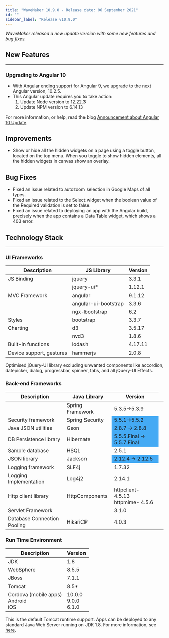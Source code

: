 ```yaml
---
title: "WaveMaker 10.9.0 - Release date: 06 September 2021"
id: ""
sidebar_label: "Release v10.9.0"
---
```

*WaveMaker released a new update version with some new features and bug fixes.*

## New Features

---

### Upgrading to Angular 10

- With Angular ending support for Angular 9, we upgrade to the next Angular version, 10.2.5.
- This Angular update requires you to take action: 
    1. Update Node version to 12.22.3
    2. Update NPM version to 6.14.13

For more information, or help, read the blog [Announcement about Angular 10 Update](/learn/blog/2021/09/01/angular-10-update).

## Improvements

- Show or hide all the hidden widgets on a page using a toggle button, located on the top menu. When you toggle to show hidden elements, all the hidden widgets in canvas show an overlay.

## Bug Fixes

- Fixed an issue related to autozoom selection in Google Maps of all types.
- Fixed an issue related to the Select widget when the boolean value of the Required validation is set to false. 
- Fixed an issue related to deploying an app with the Angular build, precisely when the app contains a Data Table widget, which shows a 403 error.

## Technology Stack

---

### UI Frameworks

| Description | JS Library | Version |
| --- | --- | --- |
| JS Binding | jquery | 3.3.1 |
|  | jquery-ui* | 1.12.1 |
| MVC Framework | angular | 9.1.12 |
|  | angular-ui-bootstrap | 3.3.6 |
|  | ngx-bootstrap | 6.2 |
| Styles | bootstrap | 3.3.7 |
| Charting | d3 | 3.5.17 |
|  | nvd3 | 1.8.6 |
| Built-in functions | lodash | 4.17.11 |
| Device support, gestures | hammerjs | 2.0.8 |

Optimised jQuery-UI library excluding unwanted components like accordion, datepicker, dialog, progressbar, spinner, tabs, and all jQuery-UI Effects.

### Back-end Frameworks

| Description | Java Library | Version |
| --- | --- | --- |
|  | Spring Framework  | 5.3.5->5.3.9|
| Security framework | Spring Security  <td bgcolor="#44aaf4"> 5.5.1->5.5.2|
| Java JSON utilities | Gson  <td bgcolor="#44aaf4"> 2.8.7 -> 2.8.8|
| DB Persistence library | Hibernate <td bgcolor="#44aaf4"> 5.5.5.Final -> 5.5.7.Final|
| Sample database | HSQL | 2.5.1|
| JSON library | Jackson  <td bgcolor="#44aaf4"> 2.12.4 -> 2.12.5|
| Logging framework | SLF4j  |1.7.32 |
| Logging Implementation | Log4j2  |2.14.1 |
| Http client library | HttpComponents | httpclient- 4.5.13 <br> httpmime- 4.5.6 |
| Servlet Framework |  | 3.1.0 |
|Database Connection Pooling | HikariCP | 4.0.3 |

### Run Time Environment

| Description | Version |
| --- | --- |
| JDK | 1.8 |
| WebSphere | 8.5.5 |
| JBoss | 7.1.1 |
| Tomcat | 8.5* |
| Cordova (mobile apps) <br> Android <br> iOS | 10.0.0 <br> 9.0.0  <br> 6.1.0 |

This is the default Tomcat runtime support. Apps can be deployed to any standard Java Web Server running on JDK 1.8. For more information, see [here](/learn/app-development/deployment/deployment-web-server).

